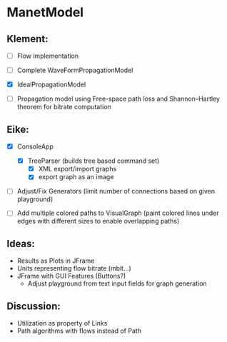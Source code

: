 # ManetModel

## Klement:
- [ ] Flow implementation
- [ ] Complete WaveFormPropagationModel 
- [x] IdealPropagationModel
- [ ] Propagation model using Free-space path loss and Shannon–Hartley theorem for bitrate computation
 
 
## Eike: 
- [x] ConsoleApp
  - [x] TreeParser (builds tree based command set)
    - [x] XML export/import graphs
    - [x] export graph as an image
- [ ] Adjust/Fix Generators (limit number of connections based on given playground)
- [ ] Add multiple colored paths to VisualGraph (paint colored lines under edges with different sizes to enable overlapping paths)


## Ideas:
- Results as Plots in JFrame
- Units representing flow bitrate (mbit...)
- JFrame with GUI Features (Buttons?)
  - Adjust playground from text input fields for graph generation
  
## Discussion:
- Utilization as property of Links
- Path algorithms with flows instead of Path



